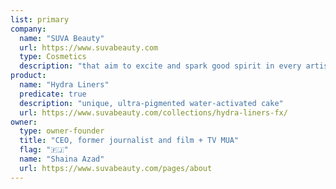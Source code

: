 ```yaml
---
list: primary
company:
  name: "SUVA Beauty"
  url: https://www.suvabeauty.com
  type: Cosmetics
  description: "that aim to excite and spark good spirit in every artist or creator"
product:
  name: "Hydra Liners"
  predicate: true
  description: "unique, ultra-pigmented water-activated cake"
  url: https://www.suvabeauty.com/collections/hydra-liners-fx/
owner:
  type: owner-founder
  title: "CEO, former journalist and film + TV MUA"
  flag: "🇫🇯"
  name: "Shaina Azad"
  url: https://www.suvabeauty.com/pages/about
---
```

